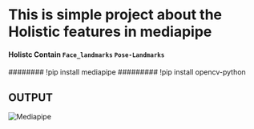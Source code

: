 # This is simple project about the Holistic features in mediapipe
####  Holistc Contain  `Face_landmarks`    `Pose-Landmarks`  
########  !pip install mediapipe 
#########  !pip install opencv-python

## OUTPUT 
![Mediapipe](https://user-images.githubusercontent.com/98689629/189935711-a3b0017d-cee7-4e03-a2d9-9acc3992a995.png)
